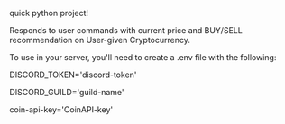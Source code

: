 
quick python project!

Responds to user commands with current price and BUY/SELL recommendation on User-given Cryptocurrency.

To use in your server, you'll need to create a .env file with the following:

DISCORD_TOKEN='discord-token'

DISCORD_GUILD='guild-name'

coin-api-key='CoinAPI-key'
